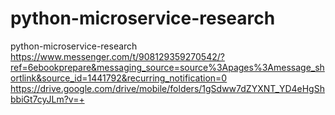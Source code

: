 # python-microservice-research
python-microservice-research
https://www.messenger.com/t/908129359270542/?ref=6ebookprepare&messaging_source=source%3Apages%3Amessage_shortlink&source_id=1441792&recurring_notification=0
https://drive.google.com/drive/mobile/folders/1gSdww7dZYXNT_YD4eHgShbbiGt7cyJLm?v=+
